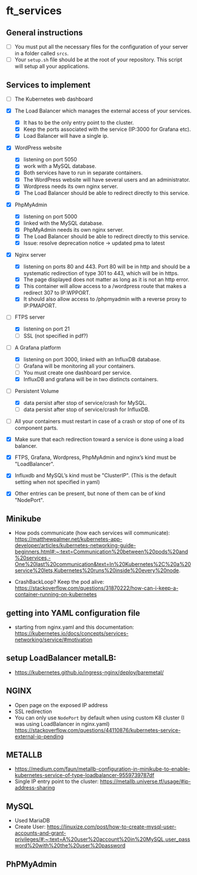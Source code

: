 # ft_services

## General instructions
- [ ] You must put all the necessary files for the configuration of your server in a folder called `srcs`.
- [ ] Your `setup.sh` file should be at the root of your repository. This script will setup all your applications.

## Services to implement
- [ ] The Kubernetes web dashboard

- [x] The Load Balancer which manages the external access of your services.
    - [x] It has to be the only entry point to the cluster. 
    - [x] Keep the ports associated with the service (IP:3000 for Grafana etc). 
    - [x] Load Balancer will have a single ip.

- [x] WordPress website
    - [x] listening on port 5050
    - [x] work with a MySQL database.
    - [x] Both services have to run in separate containers.
    - [x] The WordPress website will have several users and an administrator.
    - [x] Wordpress needs its own nginx server.
    - [x] The Load Balancer should be able to redirect directly to this service.

- [x] PhpMyAdmin
    - [x] listening on port 5000
    - [x] linked with the MySQL database.
    - [x] PhpMyAdmin needs its own nginx server. 
    - [x] The Load Balancer should be able to redirect directly to this service.
    - [x] Issue: resolve deprecation notice -> updated pma to latest

- [x] Nginx server
    - [x] listening on ports 80 and 443. Port 80 will be in http and should be a systematic redirection of type 301 to 443, which will be in https.
    - [x] The page displayed does not matter as long as it is not an http error.
    - [x] This container will allow access to a /wordpress route that makes a redirect 307 to IP:WPPORT.
    - [x] It should also allow access to /phpmyadmin with a reverse proxy to IP:PMAPORT.

- [ ] FTPS server
    - [x] listening on port 21
    - [ ] SSL (not specified in pdf?)

- [ ] A Grafana platform
    - [x] listening on port 3000, linked with an InfluxDB database.
    - [ ] Grafana will be monitoring all your containers.
    - [ ] You must create one dashboard per service.
    - [x] InfluxDB and grafana will be in two distincts containers.

- [ ] Persistent Volume
    - [x] data persist after stop of service/crash for MySQL.
    - [ ] data persist after stop of service/crash for InfluxDB.

- [ ] All your containers must restart in case of a crash or stop of one of its component parts.
- [x] Make sure that each redirection toward a service is done using a load balancer.
- [x] FTPS, Grafana, Wordpress, PhpMyAdmin and nginx’s kind must be "LoadBalancer".
- [x] Influxdb and MySQL’s kind must be "ClusterIP". (This is the default setting when not specified in yaml)
- [x] Other entries can be present, but none of them can be of kind "NodePort".

## Minikube
- How pods communicate (how each services will communicate): https://matthewpalmer.net/kubernetes-app-developer/articles/kubernetes-networking-guide-beginners.html#:~:text=Communication%20between%20pods%20and%20services,-One%20last%20communication&text=In%20Kubernetes%2C%20a%20service%20lets,Kubernetes%20runs%20inside%20every%20node.

- CrashBackLoop? Keep the pod alive: https://stackoverflow.com/questions/31870222/how-can-i-keep-a-container-running-on-kubernetes

## getting into YAML configuration file
- starting from nginx.yaml and this documentation: https://kubernetes.io/docs/concepts/services-networking/service/#motivation

## setup LoadBalancer metalLB:
- https://kubernetes.github.io/ingress-nginx/deploy/baremetal/

## NGINX
- Open page on the exposed IP address
- SSL redirection
- You can only use `NodePort` by default when using custom K8 cluster (I was using LoadBalancer in nginx.yaml) https://stackoverflow.com/questions/44110876/kubernetes-service-external-ip-pending

## METALLB
- https://medium.com/faun/metallb-configuration-in-minikube-to-enable-kubernetes-service-of-type-loadbalancer-9559739787df
- Single IP entry point to the cluster: https://metallb.universe.tf/usage/#ip-address-sharing

## MySQL
- Used MariaDB
- Create User: https://linuxize.com/post/how-to-create-mysql-user-accounts-and-grant-privileges/#:~:text=A%20user%20account%20in%20MySQL,user_password%20with%20the%20user%20password

## PhPMyAdmin